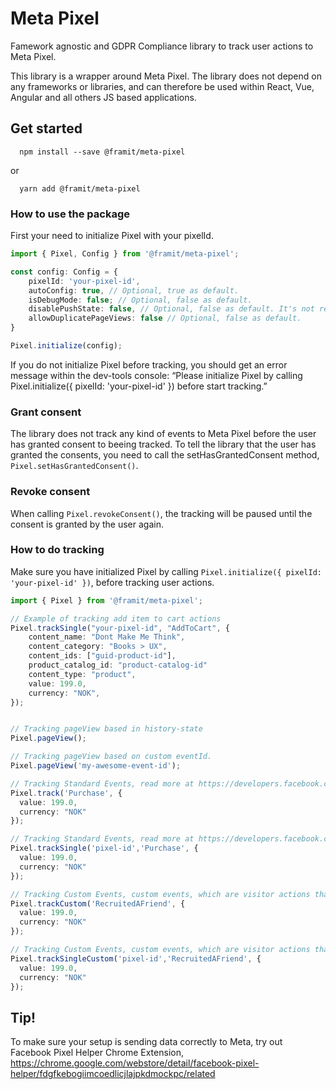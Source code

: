 # Meta Pixel
Famework agnostic and GDPR Compliance library to track user actions to Meta Pixel.

This library is a wrapper around Meta Pixel. The library does not depend on any frameworks or libraries, and can therefore be used within React, Vue, Angular and all others JS based applications.


## Get started
```
  npm install --save @framit/meta-pixel
```

or

```
  yarn add @framit/meta-pixel
```

### How to use the package
First your need to initialize Pixel with your pixelId.

```typescript
import { Pixel, Config } from '@framit/meta-pixel';

const config: Config = {
    pixelId: 'your-pixel-id',
    autoConfig: true, // Optional, true as default.
    isDebugMode: false; // Optional, false as default.
    disablePushState: false, // Optional, false as default. It's not recommended to disable push state, read more at https://developers.facebook.com/ads/blog/post/2017/05/29/tagging-a-single-page-application-facebook-pixel
    allowDuplicatePageViews: false // Optional, false as default.
} 

Pixel.initialize(config);
```

If you do not initialize Pixel before tracking, you should get an error message within the dev-tools console: “Please initialize Pixel by calling Pixel.initialize({ pixelId: 'your-pixel-id' }) before start tracking.”

### Grant consent
The library does not track any kind of events to Meta Pixel before the user has granted consent to beeing tracked. To tell the library that the user has granted the consents, you need to call the setHasGrantedConsent method, `Pixel.setHasGrantedConsent()`.

### Revoke consent
When calling `Pixel.revokeConsent()`, the tracking will be paused until the consent is granted by the user again. 

### How to do tracking
Make sure you have initialized Pixel by calling `Pixel.initialize({ pixelId: 'your-pixel-id' })`, before tracking user actions.


```typescript
import { Pixel } from '@framit/meta-pixel';

// Example of tracking add item to cart actions
Pixel.trackSingle("your-pixel-id", "AddToCart", {
    content_name: "Dont Make Me Think",
    content_category: "Books > UX",
    content_ids: ["guid-product-id"],
    product_catalog_id: "product-catalog-id"
    content_type: "product",
    value: 199.0,
    currency: "NOK",
});


// Tracking pageView based in history-state
Pixel.pageView();

// Tracking pageView based on custom eventId.
Pixel.pageView('my-awesome-event-id'); 

// Tracking Standard Events, read more at https://developers.facebook.com/docs/meta-pixel/implementation/conversion-tracking#standard-events
Pixel.track('Purchase', {
  value: 199.0,
  currency: "NOK"
});

// Tracking Standard Events, read more at https://developers.facebook.com/docs/meta-pixel/implementation/conversion-tracking#standard-events
Pixel.trackSingle('pixel-id','Purchase', {
  value: 199.0,
  currency: "NOK"
});

// Tracking Custom Events, custom events, which are visitor actions that you have defined and that you report by calling a Pixel function
Pixel.trackCustom('RecruitedAFriend', {
  value: 199.0,
  currency: "NOK"
});

// Tracking Custom Events, custom events, which are visitor actions that you have defined and that you report by calling a Pixel function
Pixel.trackSingleCustom('pixel-id','RecruitedAFriend', {
  value: 199.0,
  currency: "NOK"
});
```

## Tip!
To make sure your setup is sending data correctly to Meta, try out Facebook Pixel Helper Chrome Extension, https://chrome.google.com/webstore/detail/facebook-pixel-helper/fdgfkebogiimcoedlicjlajpkdmockpc/related
